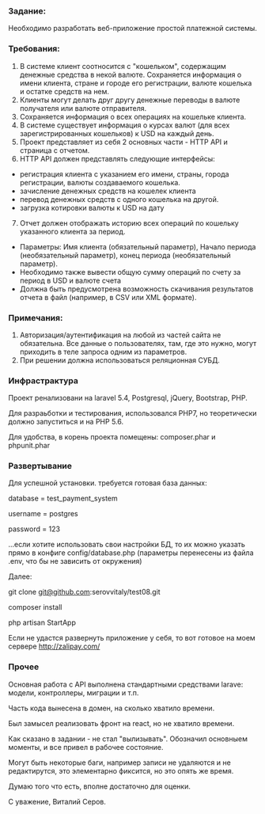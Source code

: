 ### Задание:
Необходимо разработать веб-приложение простой платежной системы. 

### Требования:
1) В системe клиент соотносится с "кошельком", содержащим денежные средства в некой валюте. Сохраняется информация о имени клиента, стране и городе его регистрации, валюте кошелька и остатке средств на нем.
2) Клиенты могут делать друг другу денежные переводы в валюте получателя или валюте отправителя.
3) Сохраняется информация о всех операциях на кошельке клиента.
4) В системе существует информация о курсах валют (для всех зарегистрированных кошельков) к USD на каждый день.
5) Проект представляет из себя 2 основных части - HTTP API и страница с отчетом.
6) HTTP API должен представлять следующие интерфейсы:
- регистрация клиента с указанием его имени, страны, города регистрации, валюты создаваемого кошелька.
- зачисление денежных средств на кошелек клиента
- перевод денежных средств с одного кошелька на другой.
- загрузка котировки валюты к USD на дату
7) Отчет должен отображать историю всех операций по кошельку указанного клиента за период.
- Параметры: Имя клиента (обязательный параметр), Начало периода (необязательный параметр), конец периода (необязательный параметр).
- Необходимо также вывести общую сумму операций по счету за период в USD и валюте счета
- Должна быть предусмотрена возможность скачивания результатов отчета в файл (например, в CSV или XML формате).

### Примечания:
1) Авторизация/аутентификация на любой из частей сайта не обязательна. Все данные о пользователях, там, где это нужно, могут приходить в теле запроса одним из параметров.
2) При решении должна использоваться реляционная СУБД.


### Инфрастрактура

Проект ренализовани на laravel 5.4, Postgresql, jQuery, Bootstrap, PHP.

Для разраьботки и тестирования, использовался PHP7, но теоретически должно запуститься и на PHP 5.6.

Для удобства, в корень проекта помещены: composer.phar и phpunit.phar


### Развертывание

Для успешной установки. требуется готовая база данных:

database = test_payment_system

username = postgres

password = 123

...если хотите использовать свои настройки БД, то их можно указать прямо в конфиге
config/database.php (параметры перенесены из файла .env, что бы не зависить от окружения)

Далее:

git clone git@github.com:serovvitaly/test08.git

composer install

php artisan StartApp

Если не удастся развернуть приложение у себя, то вот готовое на моем сервере http://zalipay.com/


### Прочее

Основная работа с API выполнена стандартными средствами larave: модели, контроллеры, миграции и т.п.

Часть кода вынесена в домен, на сколько хватило времени.
 
Был замысел реализовать фронт на react, но не хватило времени.

Как сказано в задании - не стал "вылизывать". Обозначил основныем моменты, и все привел в рабочее состояние.

Могут быть некоторые баги, например записи не удаляются и не редактирутся, это элементарно фиксится, но это опять же время.

Думаю того что есть, вполне достаточно для оценки.

С уважение, Виталий Серов.
